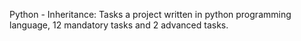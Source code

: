 Python - Inheritance: Tasks a project written in python programming language, 12  mandatory tasks and 2 advanced tasks.
